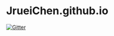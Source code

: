 # JrueiChen.github.io

[![Gitter](https://badges.gitter.im/JrueiChen-github-io/community.svg)](https://gitter.im/JrueiChen-github-io/community?utm_source=badge&utm_medium=badge&utm_campaign=pr-badge&utm_content=badge)